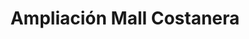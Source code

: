 ---
title: "Ampliación Mall Costanera"
url: /puerto-montt/ampliacion-mall-costanera/
shop: Einkaufszentrum
---